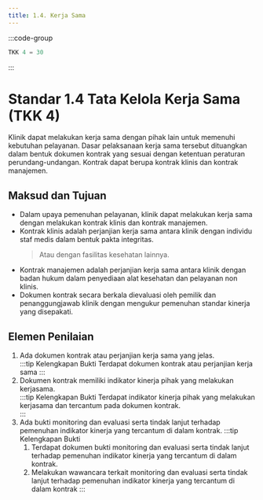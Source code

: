 ```yaml
---
title: 1.4. Kerja Sama
---
```

:::code-group

``` js [Nilai]
TKK 4 = 30

```
:::
# Standar 1.4 Tata Kelola Kerja Sama (TKK 4)
Klinik dapat melakukan kerja sama dengan pihak lain untuk memenuhi kebutuhan pelayanan. Dasar pelaksanaan kerja sama tersebut dituangkan dalam bentuk dokumen kontrak yang sesuai dengan ketentuan peraturan perundang-undangan. Kontrak dapat berupa kontrak klinis dan kontrak manajemen.  
## Maksud dan Tujuan 
- Dalam upaya pemenuhan pelayanan, klinik dapat melakukan kerja sama dengan melakukan kontrak klinis dan kontrak manajemen. 
- Kontrak klinis adalah perjanjian kerja sama antara klinik dengan individu staf medis dalam bentuk pakta integritas. 
  > Atau dengan fasilitas kesehatan lainnya.  
- Kontrak manajemen adalah perjanjian kerja sama antara klinik dengan badan hukum dalam penyediaan alat kesehatan dan pelayanan non klinis. 
- Dokumen kontrak secara berkala dievaluasi oleh pemilik dan penanggungjawab klinik dengan mengukur pemenuhan standar kinerja yang disepakati. 
## Elemen Penilaian  
1. Ada dokumen kontrak atau perjanjian kerja sama yang jelas.  
   :::tip Kelengkapan Bukti
    Terdapat dokumen kontrak atau perjanjian kerja sama 
   ::: 
2. Dokumen kontrak memiliki indikator kinerja pihak yang melakukan kerjasama.  
   :::tip Kelengkapan Bukti
    Terdapat indikator kinerja pihak yang melakukan kerjasama dan tercantum pada dokumen kontrak.  
   ::: 
3. Ada bukti monitoring dan evaluasi serta tindak lanjut terhadap pemenuhan indikator kinerja yang tercantum di dalam kontrak. 
   :::tip Kelengkapan Bukti
   1. Terdapat dokumen bukti monitoring dan evaluasi serta tindak lanjut terhadap pemenuhan indikator kinerja yang tercantum di dalam kontrak. 
   2. Melakukan wawancara terkait monitoring dan evaluasi  serta tindak lanjut terhadap pemenuhan indikator kinerja yang tercantum di dalam kontrak 
   ::: 
 
